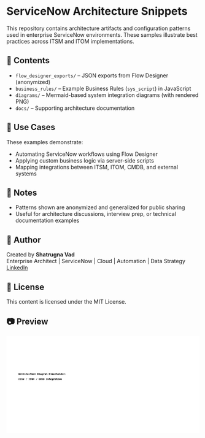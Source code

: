 # ServiceNow Architecture Snippets

This repository contains architecture artifacts and configuration patterns used in enterprise ServiceNow environments. These samples illustrate best practices across ITSM and ITOM implementations.

## 📂 Contents

- `flow_designer_exports/` – JSON exports from Flow Designer (anonymized)
- `business_rules/` – Example Business Rules (`sys_script`) in JavaScript
- `diagrams/` – Mermaid-based system integration diagrams (with rendered PNG)
- `docs/` – Supporting architecture documentation

## 🔧 Use Cases

These examples demonstrate:

- Automating ServiceNow workflows using Flow Designer
- Applying custom business logic via server-side scripts
- Mapping integrations between ITSM, ITOM, CMDB, and external systems

## 🧠 Notes

- Patterns shown are anonymized and generalized for public sharing
- Useful for architecture discussions, interview prep, or technical documentation examples

## 👤 Author

Created by **Shatrugna Vad**  
Enterprise Architect | ServiceNow | Cloud | Automation | Data Strategy  
[LinkedIn](https://www.linkedin.com/in/your-link-here)

## 📜 License

This content is licensed under the MIT License.

## 📷 Preview

![Architecture Diagram](diagrams/itsm_itom_integration.png)
